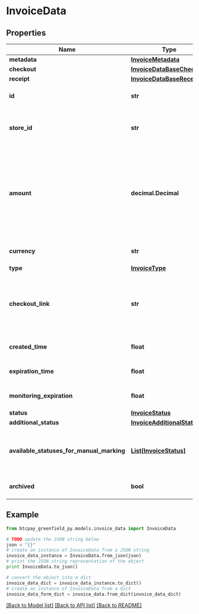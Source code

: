 # InvoiceData


## Properties
Name | Type | Description | Notes
------------ | ------------- | ------------- | -------------
**metadata** | [**InvoiceMetadata**](InvoiceMetadata.md) |  | [optional] 
**checkout** | [**InvoiceDataBaseCheckout**](InvoiceDataBaseCheckout.md) |  | [optional] 
**receipt** | [**InvoiceDataBaseReceipt**](InvoiceDataBaseReceipt.md) |  | [optional] 
**id** | **str** | The identifier of the invoice | [optional] 
**store_id** | **str** | The store identifier that the invoice belongs to | [optional] 
**amount** | **decimal.Decimal** | The amount of the invoice. Note that the amount will be zero for a top-up invoice that is paid after invoice expiry. | [optional] 
**currency** | **str** | The currency of the invoice | [optional] 
**type** | [**InvoiceType**](InvoiceType.md) |  | [optional] 
**checkout_link** | **str** | The link to the checkout page, where you can redirect the customer | [optional] 
**created_time** | **float** | A unix timestamp in seconds | [optional] 
**expiration_time** | **float** | A unix timestamp in seconds | [optional] 
**monitoring_expiration** | **float** | A unix timestamp in seconds | [optional] 
**status** | [**InvoiceStatus**](InvoiceStatus.md) |  | [optional] 
**additional_status** | [**InvoiceAdditionalStatus**](InvoiceAdditionalStatus.md) |  | [optional] 
**available_statuses_for_manual_marking** | [**List[InvoiceStatus]**](InvoiceStatus.md) | The statuses the invoice can be manually marked as | [optional] 
**archived** | **bool** | true if the invoice is archived | [optional] 

## Example

```python
from btcpay_greenfield_py.models.invoice_data import InvoiceData

# TODO update the JSON string below
json = "{}"
# create an instance of InvoiceData from a JSON string
invoice_data_instance = InvoiceData.from_json(json)
# print the JSON string representation of the object
print InvoiceData.to_json()

# convert the object into a dict
invoice_data_dict = invoice_data_instance.to_dict()
# create an instance of InvoiceData from a dict
invoice_data_form_dict = invoice_data.from_dict(invoice_data_dict)
```
[[Back to Model list]](../README.md#documentation-for-models) [[Back to API list]](../README.md#documentation-for-api-endpoints) [[Back to README]](../README.md)


